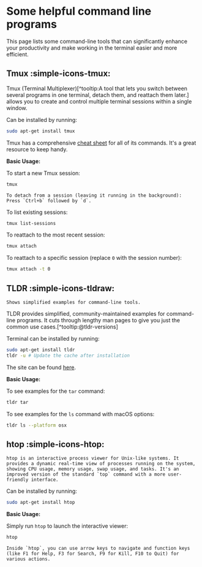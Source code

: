 # Some helpful command line programs

This page lists some command-line tools that can significantly enhance your productivity and make working in the terminal easier and more efficient.

## Tmux :simple-icons-tmux:

Tmux (Terminal Multiplexer)[^tooltip:A tool that lets you switch between several programs in one terminal, detach them, and reattach them later.] allows you to create and control multiple terminal sessions within a single window.

Can be installed by running:

```sh
sudo apt-get install tmux
```

Tmux has a comprehensive [cheat sheet](https://tmuxcheatsheet.com) for all of its commands. It's a great resource to keep handy.

**Basic Usage:**

To start a new Tmux session:

```sh
tmux
```

```admonish tip
To detach from a session (leaving it running in the background):
Press `Ctrl+b` followed by `d`.
```

To list existing sessions:

```sh
tmux list-sessions
```

To reattach to the most recent session:

```sh
tmux attach
```

To reattach to a specific session (replace `0` with the session number):

```sh
tmux attach -t 0
```

## TLDR :simple-icons-tldraw:

```admonish info
Shows simplified examples for command-line tools.
```

TLDR provides simplified, community-maintained examples for command-line programs. It cuts through lengthy man pages to give you just the common use cases.[^tooltip:@tldr-versions]

Terminal can be installed by running:

```sh
sudo apt-get install tldr
tldr -u # Update the cache after installation
```

The site can be found [here](https://tldr.inbrowser.app).

**Basic Usage:**

To see examples for the `tar` command:

```sh
tldr tar
```

To see examples for the `ls` command with macOS options:

```sh
tldr ls --platform osx
```

## htop :simple-icons-htop:

```admonish info
htop is an interactive process viewer for Unix-like systems. It provides a dynamic real-time view of processes running on the system, showing CPU usage, memory usage, swap usage, and tasks. It's an improved version of the standard `top` command with a more user-friendly interface.
```

Can be installed by running:

```sh
sudo apt-get install htop
```

**Basic Usage:**

Simply run `htop` to launch the interactive viewer:

```sh
htop
```

```admonish tip
Inside `htop`, you can use arrow keys to navigate and function keys (like F1 for Help, F3 for Search, F9 for Kill, F10 to Quit) for various actions.
```
